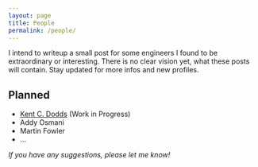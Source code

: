 ```yaml
---
layout: page
title: People
permalink: /people/
---
```


I intend to writeup a small post for some engineers I found to be extraordinary or interesting. There is no clear vision yet, what these posts will contain. Stay updated for more infos and new profiles.

## Planned

* [Kent C. Dodds](/people/kent-doods) (Work in Progress)
* Addy Osmani
* Martin Fowler
* ...

_If you have any suggestions, please let me know!_